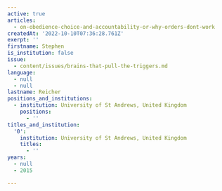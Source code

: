 ```yaml
---
active: true
articles:
  - on-obedience-choice-and-accountability-or-why-orders-dont-work
createdAt: '2022-10-10T07:36:28.761Z'
exerpt: ''
firstname: Stephen
is_institution: false
issue:
  - content/issues/brains-that-pull-the-triggers.md
language:
  - null
  - null
lastname: Reicher
positions_and_institutions:
  - institution: University of St Andrews, United Kingdom
    positions:
      - ''
titles_and_institution:
  '0':
    institution: University of St Andrews, United Kingdom
    titles:
      - ''
years:
  - null
  - 2015

---
```

